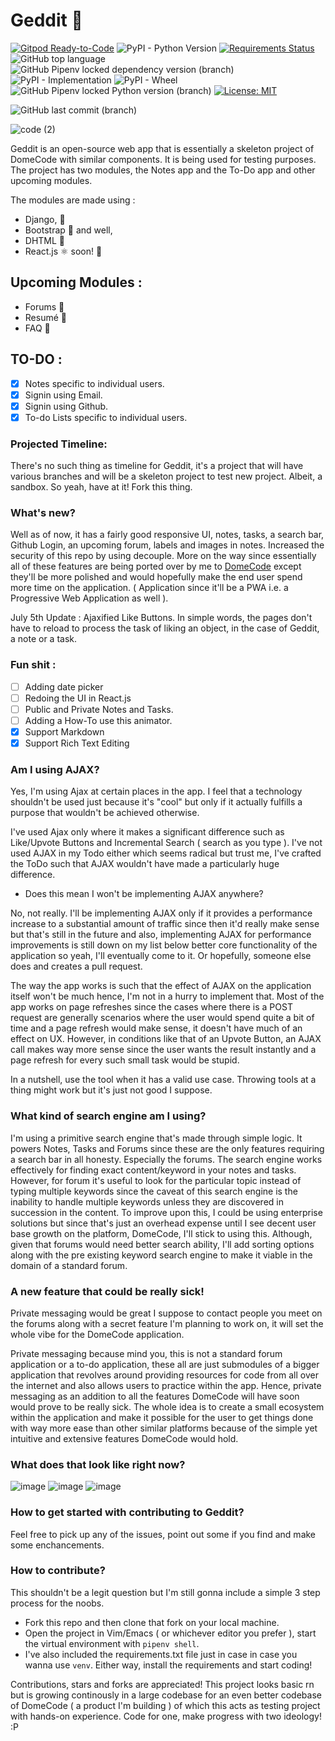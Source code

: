 # Geddit 🦄

[![Gitpod Ready-to-Code](https://img.shields.io/badge/Gitpod-Ready--to--Code-blue?logo=gitpod)](https://gitpod.io/#https://github.com/arthtyagi/geddit) 
![PyPI - Python Version](https://img.shields.io/pypi/pyversions/django?style=flat-square)
[![Requirements Status](https://requires.io/github/arthtyagi/geddit/requirements.svg?branch=master)](https://requires.io/github/arthtyagi/geddit/requirements/?branch=master)
![GitHub top language](https://img.shields.io/github/languages/top/arthtyagi/geddit)
![GitHub Pipenv locked dependency version (branch)](https://img.shields.io/github/pipenv/locked/dependency-version/arthtyagi/geddit/django/master)
![PyPI - Implementation](https://img.shields.io/pypi/implementation/django?color=green)
![PyPI - Wheel](https://img.shields.io/pypi/wheel/django)
![GitHub Pipenv locked Python version (branch)](https://img.shields.io/github/pipenv/locked/python-version/arthtyagi/geddit/master?color=black&style=flat-square)
[![License: MIT](https://img.shields.io/badge/License-MIT-yellow.svg)](https://opensource.org/licenses/MIT)

![GitHub last commit (branch)](https://img.shields.io/github/last-commit/arthtyagi/geddit/master?style=for-the-badge)


![code (2)](https://user-images.githubusercontent.com/41021374/86322013-c1ee0680-bc57-11ea-8152-ca67856d9df4.png)

Geddit is an open-source web app that is essentially a skeleton project of DomeCode with similar components. It is being used for testing purposes.
The project has two modules, the Notes app and the To-Do app and other upcoming modules.


The modules are made using :
- Django, 🐍
- Bootstrap 🎃 and well, 
- DHTML 👀
- React.js ⚛️ soon! 🍻

## Upcoming Modules :

- Forums :page_with_curl:
- Resumé 💼
- FAQ 🙋

## TO-DO :

- [X] Notes specific to individual users.
- [X] Signin using Email. 
- [X] Signin using Github.
- [X] To-do Lists specific to individual users.

### Projected Timeline:

There's no such thing as timeline for Geddit, it's a project that will have various branches and will be a skeleton project to test new project. Albeit, a sandbox. So yeah, have at it! Fork this thing.

### What's new?

Well as of now, it has a fairly good responsive UI, notes, tasks, a search bar, Github Login, an upcoming forum, labels and images in notes. Increased the security of this repo by using decouple. More on the way since essentially all of these features are being ported over by me to [DomeCode](https://arthtyagi.me/domecode) except they'll be more polished and would hopefully make the end user spend more time on the application. ( Application since it'll be a PWA i.e. a Progressive Web Application as well ).

July 5th Update : Ajaxified Like Buttons. In simple words, the pages don't have to reload to process the task of liking an object, in the case of Geddit, a note or a task.

### Fun shit :

 - [ ] Adding date picker
 - [ ] Redoing the UI in React.js
 - [ ] Public and Private Notes and Tasks.
 - [ ] Adding a How-To use this animator.
 - [X] Support Markdown
 - [X] Support Rich Text Editing

### Am I using AJAX?

Yes, I'm using Ajax at certain places in the app. I feel that a technology shouldn't be used just because it's "cool" but only if it actually fulfills a purpose that wouldn't be achieved otherwise.

I've used Ajax only where it makes a significant difference such as Like/Upvote Buttons and Incremental Search ( search as you type ). I've not used AJAX in my Todo either which seems radical but trust me, I've crafted the ToDo such that AJAX wouldn't have made a particularly huge difference.

- Does this mean I won't be implementing AJAX anywhere? 

No, not really. I'll be implementing AJAX only if it provides a performance increase to a substantial amount of traffic since then it'd really make sense but that's still in the future and also, implementing AJAX for performance improvements is still down on my list below better core functionality of the application so yeah, I'll eventually come to it. Or hopefully, someone else does and creates a pull request.

The way the app works is such that the effect of AJAX on the application itself won't be much hence, I'm not in a hurry to implement that. Most of the app works on page refreshes since the cases where there is a POST request are generally scenarios where the user would spend quite a bit of time and a page refresh would make sense, it doesn't have much of an effect on UX. However, in conditions like that of an Upvote Button, an AJAX call makes way more sense since the user wants the result instantly and a page refresh for every such small task would be stupid.

In a nutshell, use the tool when it has a valid use case. Throwing tools at a thing might work but it's just not good I suppose.

### What kind of search engine am I using?

I'm using a primitive search engine that's made through simple logic. It powers Notes, Tasks and Forums since these are the only features requiring a search bar in all honesty. Especially the forums. The search engine works effectively for finding exact content/keyword in your notes and tasks. However, for forum it's useful to look for the particular topic instead of typing multiple keywords since the caveat of this search engine is the inability to handle multiple keywords unless they are discovered in succession in the content. To improve upon this, I could be using enterprise solutions but since that's just an overhead expense until I see decent user base growth on the platform, DomeCode, I'll stick to using this. Although, given that forums would need better search ability, I'll add sorting options along with the pre existing keyword search engine to make it viable in the domain of a standard forum. 

### A new feature that could be really sick!

Private messaging would be great I suppose to contact people you meet on the forums along with a secret feature I'm planning to work on, it will set the whole vibe for the DomeCode application.

Private messaging because mind you, this is not a standard forum application or a to-do application, these all are just submodules of a bigger application that revolves around providing resources for code from all over the internet and also allows users to practice within the app. Hence, private messaging as an addition to all the features DomeCode will have soon would prove to be really sick. The whole idea is to create a small ecosystem within the application and make it possible for the user to get things done with way more ease than other similar platforms because of the simple yet intuitive and extensive features DomeCode would hold.

### What does that look like right now?

![image](https://cdn.discordapp.com/attachments/593123274465083393/727562175010570350/unknown.png)
![image](https://cdn.discordapp.com/attachments/593123274465083393/727562377007988836/unknown.png)
![image](https://cdn.discordapp.com/attachments/593123274465083393/727562337946435715/unknown.png)

### How to get started with contributing to Geddit? 

Feel free to pick up any of the issues, point out some if you find and make some enchancements.

###  How to contribute? 

This shouldn't be a legit question but I'm still gonna include a simple 3 step process for the noobs.

- Fork this repo and then clone that fork on your local machine.
- Open the project in Vim/Emacs ( or whichever editor you prefer ), start the virtual environment with `pipenv shell`.
- I've also included the requirements.txt file just in case in case you wanna use `venv`. Either way, install the requirements and start coding!

Contributions, stars and forks are appreciated! This project looks basic rn but is growing continously in a large codebase for an even better codebase of DomeCode ( a product I'm building ) of which this acts as testing project with hands-on experience. Code for one, make progress with two ideology! :P 
